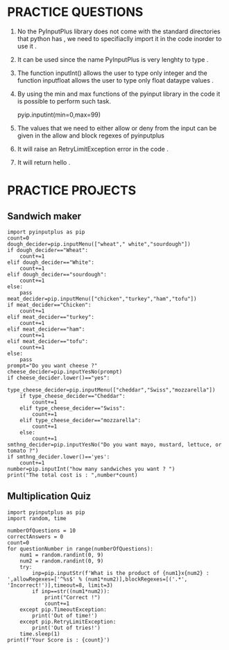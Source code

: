 # PRACTICE QUESTIONS

1. No the PyInputPlus library does not come with the standard directories that python has , we need to specifiaclly import it in the code inorder to use it .
2. It can be used since the name PyInputPlus is very lenghty to type .
3. The function inputInt() allows the user to type only integer and the function inputfloat allows the user to type only float dataype values .
4. By using the min and max functions of the pyinput library in the code it is possible to perform such task.

   pyip.inputint(min=0,max=99)
5. The values that we need to either allow or deny from the input can be given in the allow and block regexes of pyinputplus
6. It will raise an RetryLimitException error in the code .
7. It will return hello .

# PRACTICE PROJECTS

## Sandwich maker
```
import pyinputplus as pip
count=0
dough_decider=pip.inputMenu(["wheat"," white","sourdough"])
if dough_decider=="Wheat":
    count+=1
elif dough_decider=="White":
    count+=1
elif dough_decider=="sourdough":
    count+=1
else:
    pass
meat_decider=pip.inputMenu(["chicken","turkey","ham","tofu"])
if meat_decider=="Chicken":
    count+=1
elif meat_decider=="turkey":
    count+=1
elif meat_decider=="ham":
    count+=1
elif meat_decider=="tofu":
    count+=1
else:
    pass
prompt="Do you want cheese ?"
cheese_decider=pip.inputYesNo(prompt)
if cheese_decider.lower()=="yes":
    type_cheese_decider=pip.inputMenu(["cheddar","Swiss","mozzarella"])
    if type_cheese_decider=="Cheddar":
        count+=1
    elif type_cheese_decider=="Swiss":
        count+=1
    elif type_cheese_decider=="mozzarella":
        count+=1
    else:
        count+=1
smthng_decider=pip.inputYesNo("Do you want mayo, mustard, lettuce, or tomato ?")
if smthng_decider.lower()=='yes':
    count+=1
number=pip.inputInt("how many sandwiches you want ? ")
print("The total cost is : ",number*count)
```

## Multiplication Quiz
``` 
import pyinputplus as pip
import random, time

numberOfQuestions = 10
correctAnswers = 0
count=0
for questionNumber in range(numberOfQuestions):
    num1 = random.randint(0, 9)
    num2 = random.randint(0, 9)
    try:
        inp=pip.inputStr(f'What is the product of {num1}x{num2} : ',allowRegexes=['^%s$' % (num1*num2)],blockRegexes=[('.*', 'Incorrect!')],timeout=8, limit=3)
        if inp==str((num1*num2)):
            print("Correct !")
            count+=1
    except pip.TimeoutException:
        print('Out of time!')
    except pip.RetryLimitException:
        print('Out of tries!')
    time.sleep(1) 
print(f'Your Score is : {count}')
```
